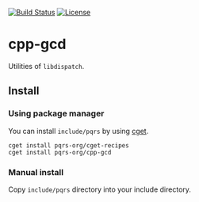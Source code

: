 [![Build Status](https://github.com/pqrs-org/cpp-gcd/workflows/CI/badge.svg)](https://github.com/pqrs-org/cpp-gcd/actions)
[![License](https://img.shields.io/badge/license-Boost%20Software%20License-blue.svg)](https://github.com/pqrs-org/cpp-gcd/blob/master/LICENSE.md)

# cpp-gcd

Utilities of `libdispatch`.

## Install

### Using package manager

You can install `include/pqrs` by using [cget](https://github.com/pfultz2/cget).

```shell
cget install pqrs-org/cget-recipes
cget install pqrs-org/cpp-gcd
```

### Manual install

Copy `include/pqrs` directory into your include directory.
